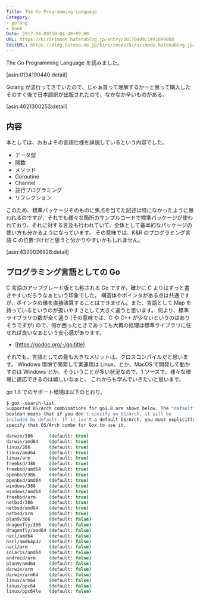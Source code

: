 ```yaml
---
Title: The Go Programming Language
Category:
- golang
- book
Date: 2017-04-09T10:04:48+09:00
URL: https://kiririmode.hatenablog.jp/entry/20170409/1491699888
EditURL: https://blog.hatena.ne.jp/kiririmode/kiririmode.hatenablog.jp/atom/entry/10328749687235758629
---
```


The Go Programming Language を読みました。

[asin:0134190440:detail]

Golang が流行ってきていたので、じゃぁ買って理解するかーと思って購入したそのすぐ後で日本語訳が出版されたので、なかなか辛いものがある。

[asin:4621300253:detail]

## 内容
本としては、おおよその言語仕様を詳説しているという内容でした。

- データ型
- 関数
- メソッド
- Goroutine
- Channel
- 並行プログラミング
- リフレクション

このため、標準パッケージそのものに焦点を当てた記述は特になかったように思われるのですが、それでも様々な箇所のサンプルコードで標準パッケージが使われており、それに対する言及も行われていて、全体として基本的なパッケージの使い方も分かるようになっています。
その意味では、K&R のプログラミング言語 C の位置づけだと思うと分かりやすいかもしれません。

[asin:4320026926:detail]

## プログラミング言語としての Go

C 言語のアップグレード版とも称される Go ですが、確かに C よりはずっと書きやすいだろうなぁという印象でした。
構造体やポインタがある点は共通ですが、ポインタの値を直接演算することはできません。また、言語として Map を持っているというのが扱いやすさとして大きく違うと思います。
何より、標準ライブラリの数が全く違う (その意味では、C や C++ が少ないというのはありそうですが) ので、何か困ったときであっても大概の処理は標準ライブラリに任せれば良いなぁという安心感があります。

- [https://godoc.org/-/go:title]

それでも、言語としての最も大きなメリットは、クロスコンパイルだと思います。
Windows 環境で開発して実運用は Linux、とか、MacOS で開発して動かすのは Windows とか、そういうことが多い状況なので、1 ソースで、様々な環境に適応できるのは嬉しいなぁと。
これからも学んでいきたいと思います。

go 1.8 でのサポート環境は以下のとおり。
```tcsh
$ gox -osarch-list
Supported OS/Arch combinations for go1.8 are shown below. The "default"
boolean means that if you don't specify an OS/Arch, it will be
included by default. If it isn't a default OS/Arch, you must explicitly
specify that OS/Arch combo for Gox to use it.

darwin/386      (default: true)
darwin/amd64    (default: true)
linux/386       (default: true)
linux/amd64     (default: true)
linux/arm       (default: true)
freebsd/386     (default: true)
freebsd/amd64   (default: true)
openbsd/386     (default: true)
openbsd/amd64   (default: true)
windows/386     (default: true)
windows/amd64   (default: true)
freebsd/arm     (default: true)
netbsd/386      (default: true)
netbsd/amd64    (default: true)
netbsd/arm      (default: true)
plan9/386       (default: false)
dragonfly/386   (default: false)
dragonfly/amd64 (default: false)
nacl/amd64      (default: false)
nacl/amd64p32   (default: false)
nacl/arm        (default: false)
solaris/amd64   (default: false)
android/arm     (default: false)
plan9/amd64     (default: false)
darwin/arm      (default: false)
darwin/arm64    (default: false)
linux/arm64     (default: false)
linux/ppc64     (default: false)
linux/ppc64le   (default: false)
```
